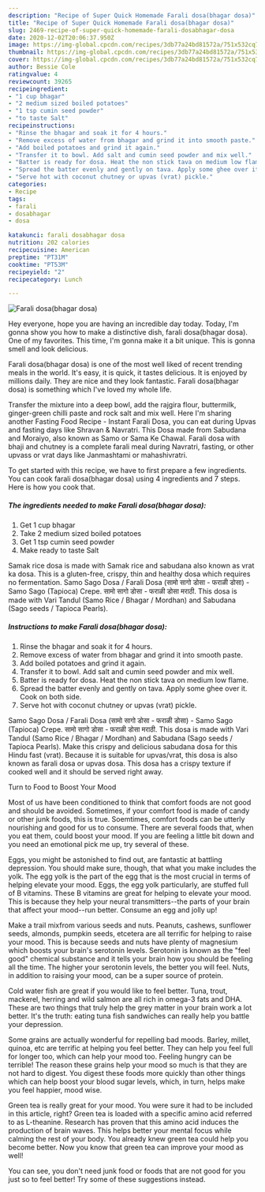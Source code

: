 ```yaml
---
description: "Recipe of Super Quick Homemade Farali dosa(bhagar dosa)"
title: "Recipe of Super Quick Homemade Farali dosa(bhagar dosa)"
slug: 2469-recipe-of-super-quick-homemade-farali-dosabhagar-dosa
date: 2020-12-02T20:06:37.950Z
image: https://img-global.cpcdn.com/recipes/3db77a24bd81572a/751x532cq70/farali-dosabhagar-dosa-recipe-main-photo.jpg
thumbnail: https://img-global.cpcdn.com/recipes/3db77a24bd81572a/751x532cq70/farali-dosabhagar-dosa-recipe-main-photo.jpg
cover: https://img-global.cpcdn.com/recipes/3db77a24bd81572a/751x532cq70/farali-dosabhagar-dosa-recipe-main-photo.jpg
author: Bessie Cole
ratingvalue: 4
reviewcount: 39265
recipeingredient:
- "1 cup bhagar"
- "2 medium sized boiled potatoes"
- "1 tsp cumin seed powder"
- "to taste Salt"
recipeinstructions:
- "Rinse the bhagar and soak it for 4 hours."
- "Remove excess of water from bhagar and grind it into smooth paste."
- "Add boiled potatoes and grind it again."
- "Transfer it to bowl. Add salt and cumin seed powder and mix well."
- "Batter is ready for dosa. Heat the non stick tava on medium low flame."
- "Spread the batter evenly and gently on tava. Apply some ghee over it. Cook on both side."
- "Serve hot with coconut chutney or upvas (vrat) pickle."
categories:
- Recipe
tags:
- farali
- dosabhagar
- dosa

katakunci: farali dosabhagar dosa 
nutrition: 202 calories
recipecuisine: American
preptime: "PT31M"
cooktime: "PT53M"
recipeyield: "2"
recipecategory: Lunch

---
```



![Farali dosa(bhagar dosa)](https://img-global.cpcdn.com/recipes/3db77a24bd81572a/751x532cq70/farali-dosabhagar-dosa-recipe-main-photo.jpg)

Hey everyone, hope you are having an incredible day today. Today, I'm gonna show you how to make a distinctive dish, farali dosa(bhagar dosa). One of my favorites. This time, I'm gonna make it a bit unique. This is gonna smell and look delicious.

Farali dosa(bhagar dosa) is one of the most well liked of recent trending meals in the world. It's easy, it is quick, it tastes delicious. It is enjoyed by millions daily. They are nice and they look fantastic. Farali dosa(bhagar dosa) is something which I've loved my whole life.

Transfer the mixture into a deep bowl, add the rajgira flour, buttermilk, ginger-green chilli paste and rock salt and mix well. Here I&#39;m sharing another Fasting Food Recipe - Instant Farali Dosa, you can eat during Upvas and fasting days like Shravan &amp; Navratri. This Dosa made from Sabudana and Moraiyo, also known as Samo or Sama Ke Chawal. Farali dosa with bhaji and chutney is a complete farali meal during Navratri, fasting, or other upvass or vrat days like Janmashtami or mahashivratri.


To get started with this recipe, we have to first prepare a few ingredients. You can cook farali dosa(bhagar dosa) using 4 ingredients and 7 steps. Here is how you cook that.

<!--inarticleads1-->

##### The ingredients needed to make Farali dosa(bhagar dosa):

1. Get 1 cup bhagar
1. Take 2 medium sized boiled potatoes
1. Get 1 tsp cumin seed powder
1. Make ready to taste Salt


Samak rice dosa is made with Samak rice and sabudana also known as vrat ka dosa. This is a gluten-free, crispy, thin and healthy dosa which requires no fermentation. Samo Sago Dosa / Farali Dosa (सामो सागो डोसा - फराळी डोसा) - Samo Sago (Tapioca) Crepe. सामो सागो डोसा - फराळी डोसा मराठी. This dosa is made with Vari Tandul (Samo Rice / Bhagar / Mordhan) and Sabudana (Sago seeds / Tapioca Pearls). 

<!--inarticleads2-->

##### Instructions to make Farali dosa(bhagar dosa):

1. Rinse the bhagar and soak it for 4 hours.
1. Remove excess of water from bhagar and grind it into smooth paste.
1. Add boiled potatoes and grind it again.
1. Transfer it to bowl. Add salt and cumin seed powder and mix well.
1. Batter is ready for dosa. Heat the non stick tava on medium low flame.
1. Spread the batter evenly and gently on tava. Apply some ghee over it. Cook on both side.
1. Serve hot with coconut chutney or upvas (vrat) pickle.


Samo Sago Dosa / Farali Dosa (सामो सागो डोसा - फराळी डोसा) - Samo Sago (Tapioca) Crepe. सामो सागो डोसा - फराळी डोसा मराठी. This dosa is made with Vari Tandul (Samo Rice / Bhagar / Mordhan) and Sabudana (Sago seeds / Tapioca Pearls). Make this crispy and delicious sabudana dosa for this Hindu fast (vrat). Because it is suitable for upvas/vrat, this dosa is also known as farali dosa or upvas dosa. This dosa has a crispy texture if cooked well and it should be served right away. 

Turn to Food to Boost Your Mood


Most of us have been conditioned to think that comfort foods are not good and should be avoided. Sometimes, if your comfort food is made of candy or other junk foods, this is true. Soemtimes, comfort foods can be utterly nourishing and good for us to consume. There are several foods that, when you eat them, could boost your mood. If you are feeling a little bit down and you need an emotional pick me up, try several of these.

Eggs, you might be astonished to find out, are fantastic at battling depression. You should make sure, though, that what you make includes the yolk. The egg yolk is the part of the egg that is the most crucial in terms of helping elevate your mood. Eggs, the egg yolk particularly, are stuffed full of B vitamins. These B vitamins are great for helping to elevate your mood. This is because they help your neural transmitters--the parts of your brain that affect your mood--run better. Consume an egg and jolly up!

Make a trail mixfrom various seeds and nuts. Peanuts, cashews, sunflower seeds, almonds, pumpkin seeds, etcetera are all terrific for helping to raise your mood. This is because seeds and nuts have plenty of magnesium which boosts your brain's serotonin levels. Serotonin is known as the "feel good" chemical substance and it tells your brain how you should be feeling all the time. The higher your serotonin levels, the better you will feel. Nuts, in addition to raising your mood, can be a super source of protein.

Cold water fish are great if you would like to feel better. Tuna, trout, mackerel, herring and wild salmon are all rich in omega-3 fats and DHA. These are two things that truly help the grey matter in your brain work a lot better. It's the truth: eating tuna fish sandwiches can really help you battle your depression. 

Some grains are actually wonderful for repelling bad moods. Barley, millet, quinoa, etc are terrific at helping you feel better. They can help you feel full for longer too, which can help your mood too. Feeling hungry can be terrible! The reason these grains help your mood so much is that they are not hard to digest. You digest these foods more quickly than other things which can help boost your blood sugar levels, which, in turn, helps make you feel happier, mood wise.

Green tea is really great for your mood. You were sure it had to be included in this article, right? Green tea is loaded with a specific amino acid referred to as L-theanine. Research has proven that this amino acid induces the production of brain waves. This helps better your mental focus while calming the rest of your body. You already knew green tea could help you become better. Now you know that green tea can improve your mood as well!

You can see, you don't need junk food or foods that are not good for you just so to feel better! Try  some  of  these  suggestions  instead.

